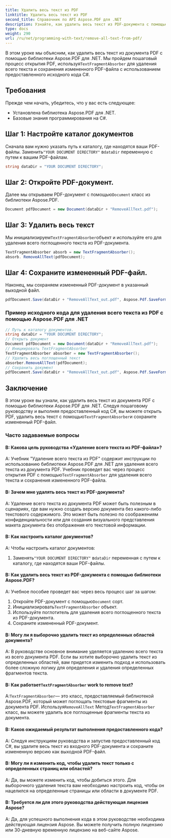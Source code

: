 ```yaml
---
title: Удалить весь текст из PDF
linktitle: Удалить весь текст из PDF
second_title: Справочник по API Aspose.PDF для .NET
description: Узнайте, как удалить весь текст из PDF-документа с помощью Aspose.PDF для .NET.
type: docs
weight: 290
url: /ru/net/programming-with-text/remove-all-text-from-pdf/
---
```

 В этом уроке мы объясним, как удалить весь текст из документа PDF с помощью библиотеки Aspose.PDF для .NET. Мы пройдем пошаговый процесс открытия PDF, используя`TextFragmentAbsorber` для удаления всего текста и сохранения измененного PDF-файла с использованием предоставленного исходного кода C#.

## Требования

Прежде чем начать, убедитесь, что у вас есть следующее:

- Установлена библиотека Aspose.PDF для .NET.
- Базовые знания программирования на C#.

## Шаг 1: Настройте каталог документов

 Сначала вам нужно указать путь к каталогу, где находятся ваши PDF-файлы. Заменить`"YOUR DOCUMENT DIRECTORY"` в`dataDir` переменную с путем к вашим PDF-файлам.

```csharp
string dataDir = "YOUR DOCUMENT DIRECTORY";
```

## Шаг 2: Откройте PDF-документ.

 Далее мы открываем PDF-документ с помощью`Document` класс из библиотеки Aspose.PDF.

```csharp
Document pdfDocument = new Document(dataDir + "RemoveAllText.pdf");
```

## Шаг 3: Удалить весь текст

 Мы инициализируем`TextFragmentAbsorber`объект и используйте его для удаления всего поглощенного текста из PDF-документа.

```csharp
TextFragmentAbsorber absorb = new TextFragmentAbsorber();
absorb. RemoveAllText(pdfDocument);
```

## Шаг 4: Сохраните измененный PDF-файл.

Наконец, мы сохраняем измененный PDF-документ в указанный выходной файл.

```csharp
pdfDocument.Save(dataDir + "RemoveAllText_out.pdf", Aspose.Pdf.SaveFormat.Pdf);
```

### Пример исходного кода для удаления всего текста из PDF с помощью Aspose.PDF для .NET 
```csharp
// Путь к каталогу документов.
string dataDir = "YOUR DOCUMENT DIRECTORY";
// Открыть документ
Document pdfDocument = new Document(dataDir + "RemoveAllText.pdf");
// Инициировать TextFragmentAbsorber
TextFragmentAbsorber absorber = new TextFragmentAbsorber();
// Удалить весь поглощенный текст
absorber.RemoveAllText(pdfDocument);
// Сохранить документ
pdfDocument.Save(dataDir + "RemoveAllText_out.pdf", Aspose.Pdf.SaveFormat.Pdf);
```

## Заключение

 В этом уроке вы узнали, как удалить весь текст из документа PDF с помощью библиотеки Aspose.PDF для .NET. Следуя пошаговому руководству и выполняя предоставленный код C#, вы можете открыть PDF, удалить весь текст с помощью`TextFragmentAbsorber`и сохраните измененный PDF-файл.

### Часто задаваемые вопросы

#### В: Какова цель руководства «Удаление всего текста из PDF-файла»?

 A: Учебник "Удаление всего текста из PDF" содержит инструкции по использованию библиотеки Aspose.PDF для .NET для удаления всего текста из документа PDF. Учебник проведет вас через процесс открытия PDF с помощью`TextFragmentAbsorber` для удаления всего текста и сохранения измененного PDF-файла.

#### В: Зачем мне удалять весь текст из PDF-документа?

A: Удаление всего текста из документа PDF может быть полезным в сценариях, где вам нужно создать версию документа без какого-либо текстового содержимого. Это может быть полезно по соображениям конфиденциальности или для создания визуального представления макета документа без отображения его текстовой информации.

#### В: Как настроить каталог документов?

A: Чтобы настроить каталог документов:

1.  Заменять`"YOUR DOCUMENT DIRECTORY"` в`dataDir` переменная с путем к каталогу, где находятся ваши PDF-файлы.

#### В: Как удалить весь текст из PDF-документа с помощью библиотеки Aspose.PDF?

A: Учебное пособие проведет вас через весь процесс шаг за шагом:

1.  Откройте PDF-документ с помощью`Document` сорт.
2.  Инициализировать`TextFragmentAbsorber` объект.
3. Используйте поглотитель для удаления всего поглощенного текста из PDF-документа.
4. Сохраните измененный PDF-документ.

#### В: Могу ли я выборочно удалить текст из определенных областей документа?

A: В руководстве основное внимание уделяется удалению всего текста из всего документа PDF. Если вы хотите выборочно удалить текст из определенных областей, вам придется изменить подход и использовать более сложную логику для определения и удаления определенных фрагментов текста.

#### В: Как работает`TextFragmentAbsorber` work to remove text?

 А:`TextFragmentAbsorber`— это класс, предоставляемый библиотекой Aspose.PDF, который может поглощать текстовые фрагменты из документа PDF. Используя`RemoveAllText` Метод`TextFragmentAbsorber` класс, вы можете удалить все поглощенные фрагменты текста из документа.

#### В: Каков ожидаемый результат выполнения предоставленного кода?

A: Следуя инструкциям руководства и запустив предоставленный код C#, вы удалите весь текст из входного PDF-документа и сохраните измененную версию как выходной PDF-файл.

#### В: Могу ли я изменить код, чтобы удалить текст только с определенных страниц или областей?

A: Да, вы можете изменить код, чтобы добиться этого. Для выборочного удаления текста вам необходимо настроить код, чтобы он нацелился на определенные страницы или области в документе PDF.

#### В: Требуется ли для этого руководства действующая лицензия Aspose?

A: Да, для успешного выполнения кода в этом руководстве необходима действующая лицензия Aspose. Вы можете получить полную лицензию или 30-дневную временную лицензию на веб-сайте Aspose.